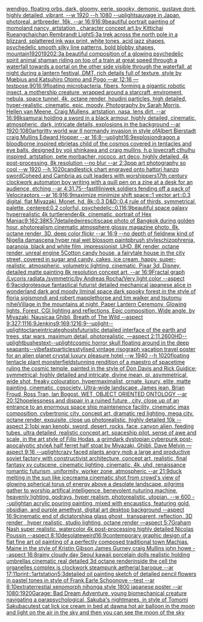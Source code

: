 [wendigo, floating orbs, dark, gloomy, eerie, spooky, demonic, gustave doré, highly detailed, vibrant, --w 1920 --h 1080 --uplight](https://www.ebank.nz/aiartgenerator?category=wendigo%2C%2520floating%2520orbs%2C%2520dark%2C%2520gloomy%2C%2520eerie%2C%2520spooky%2C%2520demonic%2C%2520gustave%2520dor%C3%A9%2C%2520highly%2520detailed%2C%2520vibrant%2C%2520--w%25201920%2520--h%25201080%2520--uplight)[sauvage in Japan, photoreal, artbreeder, 16k, --ar 16:9](https://www.ebank.nz/aiartgenerator?category=sauvage%2520in%2520Japan%2C%2520photoreal%2C%2520artbreeder%2C%252016k%2C%2520--ar%252016%3A9)[16:9](https://www.ebank.nz/aiartgenerator?category=16%3A9)[beautiful portrait painting of momoland nancy, artstation , character concept art,by Kittichai Rueangchaichan,Rembrandt Light](https://www.ebank.nz/aiartgenerator?category=beautiful%2520portrait%2520painting%2520of%2520momoland%2520nancy%2C%2520artstation%2520%2C%2520character%2520concept%2520art%2Cby%2520Kittichai%2520Rueangchaichan%2CRembrandt%2520Light)[5:3](https://www.ebank.nz/aiartgenerator?category=5%3A3)[a trek across the north pole in a blizzard, splattered ink wax print, white tones, acid jazz shapes, psychedelic smooth silky line patterns, bold blobby shapes, mountain](https://www.ebank.nz/aiartgenerator?category=a%2520trek%2520across%2520the%2520north%2520pole%2520in%2520a%2520blizzard%2C%2520splattered%2520ink%2520wax%2520print%2C%2520white%2520tones%2C%2520acid%2520jazz%2520shapes%2C%2520psychedelic%2520smooth%2520silky%2520line%2520patterns%2C%2520bold%2520blobby%2520shapes%2C%2520mountain)[1920](https://www.ebank.nz/aiartgenerator?category=1920)[1920](https://www.ebank.nz/aiartgenerator?category=1920)[2:3](https://www.ebank.nz/aiartgenerator?category=2%3A3)[a beautiful composition of a glowing psychedelic spirit animal shaman riding on top of a train at great speed through a waterfall towards a portal on the other side visible through the waterfall, at night during a lantern festival, DMT,  rich details full of texture, style by Mœbius and Katsuhiro Otomo and Pogo —ar 12:16 —test](https://www.ebank.nz/aiartgenerator?category=a%2520beautiful%2520composition%2520of%2520a%2520glowing%2520psychedelic%2520spirit%2520animal%2520shaman%2520riding%2520on%2520top%2520of%2520a%2520train%2520at%2520great%2520speed%2520through%2520a%2520waterfall%2520towards%2520a%2520portal%2520on%2520the%2520other%2520side%2520visible%2520through%2520the%2520waterfall%2C%2520at%2520night%2520during%2520a%2520lantern%2520festival%2C%2520DMT%2C%2520%2520rich%2520details%2520full%2520of%2520texture%2C%2520style%2520by%2520M%C5%93bius%2520and%2520Katsuhiro%2520Otomo%2520and%2520Pogo%2520%E2%80%94ar%252012%3A16%2520%E2%80%94test)[pose,](https://www.ebank.nz/aiartgenerator?category=pose%2C)[90](https://www.ebank.nz/aiartgenerator?category=90)[16:9](https://www.ebank.nz/aiartgenerator?category=16%3A9)[floating microbacteria, fibers, forming a gigantic robotic insect, a mothership creature, wrapped around a starcraft, enviroment, nebula, space tunnel, 4k, octane render, houdini particles, high detailed, hyper-realistic, cinematic, epic, moody, Photography by Sarah Morris, Hellen van Meene, Craig Mullens, artstation, nasa, lens dirt, --ar 16:9](https://www.ebank.nz/aiartgenerator?category=floating%2520microbacteria%2C%2520fibers%2C%2520forming%2520a%2520gigantic%2520robotic%2520insect%2C%2520a%2520mothership%2520creature%2C%2520wrapped%2520around%2520a%2520starcraft%2C%2520enviroment%2C%2520nebula%2C%2520space%2520tunnel%2C%25204k%2C%2520octane%2520render%2C%2520houdini%2520particles%2C%2520high%2520detailed%2C%2520hyper-realistic%2C%2520cinematic%2C%2520epic%2C%2520moody%2C%2520Photography%2520by%2520Sarah%2520Morris%2C%2520Hellen%2520van%2520Meene%2C%2520Craig%2520Mullens%2C%2520artstation%2C%2520nasa%2C%2520lens%2520dirt%2C%2520--ar%252016%3A9)[8k](https://www.ebank.nz/aiartgenerator?category=8k)[samurai holding a sword in a black armour, highly detailed, cinematic, atmospheric, dark, intricate details, explosions in the background --ar 1920:1080](https://www.ebank.nz/aiartgenerator?category=samurai%2520holding%2520a%2520sword%2520in%2520a%2520black%2520armour%2C%2520highly%2520detailed%2C%2520cinematic%2C%2520atmospheric%2C%2520dark%2C%2520intricate%2520details%2C%2520explosions%2520in%2520the%2520background%2520--ar%25201920%3A1080)[art](https://www.ebank.nz/aiartgenerator?category=art)[gritty world war II normandy invasion in style ofAlbert Bierstadt craig Mullins Edward Hopper --ar 16:8](https://www.ebank.nz/aiartgenerator?category=gritty%2520world%2520war%2520II%2520normandy%2520invasion%2520in%2520style%2520ofAlbert%2520Bierstadt%2520craig%2520Mullins%2520Edward%2520Hopper%2520--ar%252016%3A8)[--uplight](https://www.ebank.nz/aiartgenerator?category=--uplight)[16:9](https://www.ebank.nz/aiartgenerator?category=16%3A9)[explosion](https://www.ebank.nz/aiartgenerator?category=explosion)[dragon a bloodborne inspired ebrietas child of the cosmos covered in tentacles and eye balls, designed by yoji shinkawa and craig mullins, h.p lovecraft cthulhu inspired, artstation, pete morbacher, rococo, art deco, highly detailed, 4k post-processing, 8k resolution --no blur --ar 2:3](https://www.ebank.nz/aiartgenerator?category=dragon%2520a%2520bloodborne%2520inspired%2520ebrietas%2520child%2520of%2520the%2520cosmos%2520covered%2520in%2520tentacles%2520and%2520eye%2520balls%2C%2520designed%2520by%2520yoji%2520shinkawa%2520and%2520craig%2520mullins%2C%2520h.p%2520lovecraft%2520cthulhu%2520inspired%2C%2520artstation%2C%2520pete%2520morbacher%2C%2520rococo%2C%2520art%2520deco%2C%2520highly%2520detailed%2C%25204k%2520post-processing%2C%25208k%2520resolution%2520--no%2520blur%2520--ar%25202%3A3)[pop art photography so cool --w 1920 --h 1020](https://www.ebank.nz/aiartgenerator?category=pop%2520art%2520photography%2520so%2520cool%2520--w%25201920%2520--h%25201020)[candlestick chart engraved onto hattori hanzo sword](https://www.ebank.nz/aiartgenerator?category=candlestick%2520chart%2520engraved%2520onto%2520hattori%2520hanzo%2520sword)[Coheed and Cambria as cult leaders with worshippers](https://www.ebank.nz/aiartgenerator?category=Coheed%2520and%2520Cambria%2520as%2520cult%2520leaders%2520with%2520worshippers)[17th century clockwork automaton boy writing with a quill pen on a zine at a desk for an audience, etching --ar 4:3](https://www.ebank.nz/aiartgenerator?category=17th%2520century%2520clockwork%2520automaton%2520boy%2520writing%2520with%2520a%2520quill%2520pen%2520on%2520a%2520zine%2520at%2520a%2520desk%2520for%2520an%2520audience%2C%2520etching%2520--ar%25204%3A3)[1.75](https://www.ebank.nz/aiartgenerator?category=1.75)[--fast](https://www.ebank.nz/aiartgenerator?category=--fast)[Illiniwek soldiers fending off a pack of Velociraptors --ar 16:9](https://www.ebank.nz/aiartgenerator?category=Illiniwek%2520soldiers%2520fending%2520off%2520a%2520pack%2520of%2520Velociraptors%2520--ar%252016%3A9)[16:9](https://www.ebank.nz/aiartgenerator?category=16%3A9)[maximize minimize shift space::1 vector art::0.3 digital, flat Miyazaki, Monet, hd, 8k::0.3 D&D::0.4 rule of thirds, symmetrical, palette, centered:0.2 colorful, psychedelic::0.1](https://www.ebank.nz/aiartgenerator?category=maximize%2520minimize%2520shift%2520space%3A%3A1%2520vector%2520art%3A%3A0.3%2520digital%2C%2520flat%2520Miyazaki%2C%2520Monet%2C%2520hd%2C%25208k%3A%3A0.3%2520D%26D%3A%3A0.4%2520rule%2520of%2520thirds%2C%2520symmetrical%2C%2520palette%2C%2520centered%3A0.2%2520colorful%2C%2520psychedelic%3A%3A0.1)[16:9](https://www.ebank.nz/aiartgenerator?category=16%3A9)[beautiful space galaxy hyperrealistic 4k turtle](https://www.ebank.nz/aiartgenerator?category=beautiful%2520space%2520galaxy%2520hyperrealistic%25204k%2520turtle)[render](https://www.ebank.nz/aiartgenerator?category=render)[4k, cinematic, portrait of Hex Maniac](https://www.ebank.nz/aiartgenerator?category=4k%2C%2520cinematic%2C%2520portrait%2520of%2520Hex%2520Maniac)[9:16](https://www.ebank.nz/aiartgenerator?category=9%3A16)[2:3](https://www.ebank.nz/aiartgenerator?category=2%3A3)[8K](https://www.ebank.nz/aiartgenerator?category=8K)[5:7](https://www.ebank.nz/aiartgenerator?category=5%3A7)[detailed](https://www.ebank.nz/aiartgenerator?category=detailed)[wires](https://www.ebank.nz/aiartgenerator?category=wires)[citiscape photo of Bangkok during golden hour, photorealism,cinematic atmosphere,glossy magazine photo, 8k, octane render, 3D, deep color,flickr --ar 16:9 --no depth of field](https://www.ebank.nz/aiartgenerator?category=citiscape%2520photo%2520of%2520Bangkok%2520during%2520golden%2520hour%2C%2520photorealism%2Ccinematic%2520atmosphere%2Cglossy%2520magazine%2520photo%2C%25208k%2C%2520octane%2520render%2C%25203D%2C%2520deep%2520color%2Cflickr%2520--ar%252016%3A9%2520--no%2520depth%2520of%2520field)[new kind of Nigella damascena hyper real wet blossom paintpbrush style](https://www.ebank.nz/aiartgenerator?category=new%2520kind%2520of%2520Nigella%2520damascena%2520hyper%2520real%2520wet%2520blossom%2520paintpbrush%2520style)[schizophrenia, paranoia, black and white film, impressionist, UHD, 8K render, octane render, unreal engine 5](https://www.ebank.nz/aiartgenerator?category=schizophrenia%2C%2520paranoia%2C%2520black%2520and%2520white%2520film%2C%2520impressionist%2C%2520UHD%2C%25208K%2520render%2C%2520octane%2520render%2C%2520unreal%2520engine%25205)[Cotton candy house, a fairytale house in the city street, covered in sugar and candy, cakes, ice cream,  happy, super-realistic, atmospheric, volumetric lighting, cinematic, Pixar 3d, Disney, detailed matte painting 8k resolution concept art, --ar 16:9](https://www.ebank.nz/aiartgenerator?category=Cotton%2520candy%2520house%2C%2520a%2520fairytale%2520house%2520in%2520the%2520city%2520street%2C%2520covered%2520in%2520sugar%2520and%2520candy%2C%2520cakes%2C%2520ice%2520cream%2C%2520%2520happy%2C%2520super-realistic%2C%2520atmospheric%2C%2520volumetric%2520lighting%2C%2520cinematic%2C%2520Pixar%25203d%2C%2520Disney%2C%2520detailed%2520matte%2520painting%25208k%2520resolution%2520concept%2520art%2C%2520--ar%252016%3A9)[Fractal graph /Lycoris radiata /symmetric/by Andreas Rocha/Very light color   --aspect 6:9](https://www.ebank.nz/aiartgenerator?category=Fractal%2520graph%2520/Lycoris%2520radiata%2520/symmetric/by%2520Andreas%2520Rocha/Very%2520light%2520color%2520%2520%2520--aspect%25206%3A9)[acid](https://www.ebank.nz/aiartgenerator?category=acid)[grotesque fantastical futurist detailed mechanical japanese alice in wonderland dark and moody liminal space dark spooky forest in the style of floria sigismondi and robert mapplethorpe and tim walker and tsutomu nihei](https://www.ebank.nz/aiartgenerator?category=grotesque%2520fantastical%2520futurist%2520detailed%2520mechanical%2520japanese%2520alice%2520in%2520wonderland%2520dark%2520and%2520moody%2520liminal%2520space%2520dark%2520spooky%2520forest%2520in%2520the%2520style%2520of%2520floria%2520sigismondi%2520and%2520robert%2520mapplethorpe%2520and%2520tim%2520walker%2520and%2520tsutomu%2520nihei)[Village in the mountains at night, Paper Lantern Ceremony, Glowing lights, Forest, CGI lighting and reflections, Epic composition, Wide angle, by Miyazaki, Nausicaa Ghibli, Breath of The Wild --aspect 9:32](https://www.ebank.nz/aiartgenerator?category=Village%2520in%2520the%2520mountains%2520at%2520night%2C%2520Paper%2520Lantern%2520Ceremony%2C%2520Glowing%2520lights%2C%2520Forest%2C%2520CGI%2520lighting%2520and%2520reflections%2C%2520Epic%2520composition%2C%2520Wide%2520angle%2C%2520by%2520Miyazaki%2C%2520Nausicaa%2520Ghibli%2C%2520Breath%2520of%2520The%2520Wild%2520--aspect%25209%3A32)[7:11](https://www.ebank.nz/aiartgenerator?category=7%3A11)[16:9](https://www.ebank.nz/aiartgenerator?category=16%3A9)[Jenkins](https://www.ebank.nz/aiartgenerator?category=Jenkins)[9:16](https://www.ebank.nz/aiartgenerator?category=9%3A16)[9:12](https://www.ebank.nz/aiartgenerator?category=9%3A12)[16:9](https://www.ebank.nz/aiartgenerator?category=16%3A9)[--uplight](https://www.ebank.nz/aiartgenerator?category=--uplight)[--uplight](https://www.ebank.nz/aiartgenerator?category=--uplight)[octane](https://www.ebank.nz/aiartgenerator?category=octane)[intricate](https://www.ebank.nz/aiartgenerator?category=intricate)[ghosts](https://www.ebank.nz/aiartgenerator?category=ghosts)[futuristic detailed interface of the earth and trees, star wars, maximum detail, photorealistic, —aspect 2:1](https://www.ebank.nz/aiartgenerator?category=futuristic%2520detailed%2520interface%2520of%2520the%2520earth%2520and%2520trees%2C%2520star%2520wars%2C%2520maximum%2520detail%2C%2520photorealistic%2C%2520%E2%80%94aspect%25202%3A1)[1.2](https://www.ebank.nz/aiartgenerator?category=1.2)[600](https://www.ebank.nz/aiartgenerator?category=600)[HD](https://www.ebank.nz/aiartgenerator?category=HD)[--uplight](https://www.ebank.nz/aiartgenerator?category=--uplight)[bushes](https://www.ebank.nz/aiartgenerator?category=bushes)[text](https://www.ebank.nz/aiartgenerator?category=text)[--uplight](https://www.ebank.nz/aiartgenerator?category=--uplight)[cosmic horror skull floating around in the deep sea](https://www.ebank.nz/aiartgenerator?category=cosmic%2520horror%2520skull%2520floating%2520around%2520in%2520the%2520deep%2520sea)[pants](https://www.ebank.nz/aiartgenerator?category=pants)[--vibefast](https://www.ebank.nz/aiartgenerator?category=--vibefast)[particles](https://www.ebank.nz/aiartgenerator?category=particles)[stylised vintage risograph vacation travel poster for an alien planet crystal luxury pleasure hotel  --w 1940 --h 1020](https://www.ebank.nz/aiartgenerator?category=stylised%2520vintage%2520risograph%2520vacation%2520travel%2520poster%2520for%2520an%2520alien%2520planet%2520crystal%2520luxury%2520pleasure%2520hotel%2520%2520--w%25201940%2520--h%25201020)[floating tentacle plant monster](https://www.ebank.nz/aiartgenerator?category=floating%2520tentacle%2520plant%2520monster)[field](https://www.ebank.nz/aiartgenerator?category=field)[stunning rendition of a maestro of spacetime ruling the cosmic temple, painted in the style of Don Davis and Rick Guidice; symmetrical; highly detailed and intricate, divine mean, pi, asymmetrical, wide shot, freaky colouration, hypermaximalist, ornate, luxury, elite, matte painting, cinematic, cgsociety, Ultra-wide landscape, James jean, Brian Froud, Ross Tran, Ian Bogost, WET, OBJECT ORIENTED ONTOLOGY --ar 20:12](https://www.ebank.nz/aiartgenerator?category=stunning%2520rendition%2520of%2520a%2520maestro%2520of%2520spacetime%2520ruling%2520the%2520cosmic%2520temple%2C%2520painted%2520in%2520the%2520style%2520of%2520Don%2520Davis%2520and%2520Rick%2520Guidice%3B%2520symmetrical%3B%2520highly%2520detailed%2520and%2520intricate%2C%2520divine%2520mean%2C%2520pi%2C%2520asymmetrical%2C%2520wide%2520shot%2C%2520freaky%2520colouration%2C%2520hypermaximalist%2C%2520ornate%2C%2520luxury%2C%2520elite%2C%2520matte%2520painting%2C%2520cinematic%2C%2520cgsociety%2C%2520Ultra-wide%2520landscape%2C%2520James%2520jean%2C%2520Brian%2520Froud%2C%2520Ross%2520Tran%2C%2520Ian%2520Bogost%2C%2520WET%2C%2520OBJECT%2520ORIENTED%2520ONTOLOGY%2520--ar%252020%3A12)[hopelessness and dispair in a ruined future , city, close up of an entrance to an enormous space ship maintenence facility, cinematic imax composition, cybertronic city, concept art, dramatic red lighting, mega city, octane render, exquisite, close up photorealistic, highly detailed 10k --aspect 2:1](https://www.ebank.nz/aiartgenerator?category=hopelessness%2520and%2520dispair%2520in%2520a%2520ruined%2520future%2520%2C%2520city%2C%2520close%2520up%2520of%2520an%2520entrance%2520to%2520an%2520enormous%2520space%2520ship%2520maintenence%2520facility%2C%2520cinematic%2520imax%2520composition%2C%2520cybertronic%2520city%2C%2520concept%2520art%2C%2520dramatic%2520red%2520lighting%2C%2520mega%2520city%2C%2520octane%2520render%2C%2520exquisite%2C%2520close%2520up%2520photorealistic%2C%2520highly%2520detailed%252010k%2520--aspect%25202%3A1)[obi wan kenobi, sword, desert, rocks, face, canyon alien, feeding tubes, ultra detailed, realistic concept art. spaceship pilot. sense of awe and scale, in the art style of Filip Hodas, a grimdark dystopian cyberpunk post-apocalyptic style](https://www.ebank.nz/aiartgenerator?category=obi%2520wan%2520kenobi%2C%2520sword%2C%2520desert%2C%2520rocks%2C%2520face%2C%2520canyon%2520alien%2C%2520feeding%2520tubes%2C%2520ultra%2520detailed%2C%2520realistic%2520concept%2520art.%2520spaceship%2520pilot.%2520sense%2520of%2520awe%2520and%2520scale%2C%2520in%2520the%2520art%2520style%2520of%2520Filip%2520Hodas%2C%2520a%2520grimdark%2520dystopian%2520cyberpunk%2520post-apocalyptic%2520style)[A half ferret half stoat by Miyazaki, Ghibli, Dave Melvin —aspect 9:16 --uplight](https://www.ebank.nz/aiartgenerator?category=A%2520half%2520ferret%2520half%2520stoat%2520by%2520Miyazaki%2C%2520Ghibli%2C%2520Dave%2520Melvin%2520%E2%80%94aspect%25209%3A16%2520--uplight)[crazy faced plants angry mob a large and productive soviet factory with constructivist architecture, concept art, realistic, final fantasy xv cutscene, cinematic lighting, cinematic, 4k, uhd, renaissance romantic futurism, uniformity, worker zone, atmospheric --ar 21:9](https://www.ebank.nz/aiartgenerator?category=crazy%2520faced%2520plants%2520angry%2520mob%2520a%2520large%2520and%2520productive%2520soviet%2520factory%2520with%2520constructivist%2520architecture%2C%2520concept%2520art%2C%2520realistic%2C%2520final%2520fantasy%2520xv%2520cutscene%2C%2520cinematic%2520lighting%2C%2520cinematic%2C%25204k%2C%2520uhd%2C%2520renaissance%2520romantic%2520futurism%2C%2520uniformity%2C%2520worker%2520zone%2C%2520atmospheric%2520--ar%252021%3A9)[duck melting in the sun like icecream](https://www.ebank.nz/aiartgenerator?category=duck%2520melting%2520in%2520the%2520sun%2520like%2520icecream)[a cinematic shot from crowd's view of glowing spherical torus of energy above a desolate landscape, pilgrims gather to worship artifical intelligence, benevolent nuturing machine, heavenly lighting, godrays, hyper realism, photorealistic, utopian, --w 600 --uplight](https://www.ebank.nz/aiartgenerator?category=a%2520cinematic%2520shot%2520from%2520crowd%27s%2520view%2520of%2520glowing%2520spherical%2520torus%2520of%2520energy%2520above%2520a%2520desolate%2520landscape%2C%2520pilgrims%2520gather%2520to%2520worship%2520artifical%2520intelligence%2C%2520benevolent%2520nuturing%2520machine%2C%2520heavenly%2520lighting%2C%2520godrays%2C%2520hyper%2520realism%2C%2520photorealistic%2C%2520utopian%2C%2520--w%2520600%2520--uplight)[an acrylic pouring painting, mixed with encaustics, featuring gold, obsidian, and purple amethyst, digital art desktop background --aspect 16:9](https://www.ebank.nz/aiartgenerator?category=an%2520acrylic%2520pouring%2520painting%2C%2520mixed%2520with%2520encaustics%2C%2520featuring%2520gold%2C%2520obsidian%2C%2520and%2520purple%2520amethyst%2C%2520digital%2520art%2520desktop%2520background%2520--aspect%252016%3A9)[cinematic end of dictatorship](https://www.ebank.nz/aiartgenerator?category=cinematic%2520end%2520of%2520dictatorship)[a glass ghost , transparent, reflection, 3D render , hyper realistic, studio lighting, octane render —aspect 5:7](https://www.ebank.nz/aiartgenerator?category=a%2520glass%2520ghost%2520%2C%2520transparent%2C%2520reflection%2C%25203D%2520render%2520%2C%2520hyper%2520realistic%2C%2520studio%2520lighting%2C%2520octane%2520render%2520%E2%80%94aspect%25205%3A7)[Graham Nash super realistic, watercolor 4k post-processing highly detailed Nicolas Poussin --aspect 8:10](https://www.ebank.nz/aiartgenerator?category=Graham%2520Nash%2520super%2520realistic%2C%2520watercolor%25204k%2520post-processing%2520highly%2520detailed%2520Nicolas%2520Poussin%2520--aspect%25208%3A10)[desolate](https://www.ebank.nz/aiartgenerator?category=desolate)[weird](https://www.ebank.nz/aiartgenerator?category=weird)[16:9](https://www.ebank.nz/aiartgenerator?category=16%3A9)[contemporary graphic design of a flat fine art oil painting of a perfectly composed traditional town Machias, Maine in the style of Kristin Gibson James Gurney craig Mullins john howe --aspect 16:8](https://www.ebank.nz/aiartgenerator?category=contemporary%2520graphic%2520design%2520of%2520a%2520flat%2520fine%2520art%2520oil%2520painting%2520of%2520a%2520perfectly%2520composed%2520traditional%2520town%2520Machias%2C%2520Maine%2520in%2520the%2520style%2520of%2520Kristin%2520Gibson%2520James%2520Gurney%2520craig%2520Mullins%2520john%2520howe%2520--aspect%252016%3A8)[rainy cloudy day Seoul kawaii porcelain dolls realistic holding umbrellas cinematic real detailed 3d octane render](https://www.ebank.nz/aiartgenerator?category=rainy%2520cloudy%2520day%2520Seoul%2520kawaii%2520porcelain%2520dolls%2520realistic%2520holding%2520umbrellas%2520cinematic%2520real%2520detailed%25203d%2520octane%2520render)[inside the cell the organelles complex is clockwork steampunk aetherial baroque --ar 17:11](https://www.ebank.nz/aiartgenerator?category=inside%2520the%2520cell%2520the%2520organelles%2520complex%2520is%2520clockwork%2520steampunk%2520aetherial%2520baroque%2520--ar%252017%3A11)[print::1](https://www.ebank.nz/aiartgenerator?category=print%3A%3A1)[artstation](https://www.ebank.nz/aiartgenerator?category=artstation)[5:3](https://www.ebank.nz/aiartgenerator?category=5%3A3)[detailed oil painting sketch of detailed pencil flowers in pastel tones in style of Frank Earle Schoonove  --test --ar 8:10](https://www.ebank.nz/aiartgenerator?category=detailed%2520oil%2520painting%2520sketch%2520of%2520detailed%2520pencil%2520flowers%2520in%2520pastel%2520tones%2520in%2520style%2520of%2520Frank%2520Earle%2520Schoonove%2520%2520--test%2520--ar%25208%3A10)[extraterrestial xenomorph nihonga style 1800 japanese poster --ar 1080:1920](https://www.ebank.nz/aiartgenerator?category=extraterrestial%2520xenomorph%2520nihonga%2520style%25201800%2520japanese%2520poster%2520--ar%25201080%3A1920)[Garage: Bad Dream Adventure,  young biomechanical creature navigating a parapsychological,  Sakuba's nightmares, in style of Tomomi Sakuba](https://www.ebank.nz/aiartgenerator?category=Garage%3A%2520Bad%2520Dream%2520Adventure%2C%2520%2520young%2520biomechanical%2520creature%2520navigating%2520a%2520parapsychological%2C%2520%2520Sakuba%27s%2520nightmares%2C%2520in%2520style%2520of%2520Tomomi%2520Sakuba)[cutest cat lick ice cream in bed at dawn](https://www.ebank.nz/aiartgenerator?category=cutest%2520cat%2520lick%2520ice%2520cream%2520in%2520bed%2520at%2520dawn)[a hot air balloon in the moon and light on the air in the sky and then you can see the moon of the sky](https://www.ebank.nz/aiartgenerator?category=a%2520hot%2520air%2520balloon%2520in%2520the%2520moon%2520and%2520light%2520on%2520the%2520air%2520in%2520the%2520sky%2520and%2520then%2520you%2520can%2520see%2520the%2520moon%2520of%2520the%2520sky)